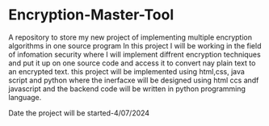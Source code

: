 # Encryption-Master-Tool
A repository to store my new project of implementing multiple encryption algorithms in one source program
In this project I will be working in the field of infomation security where
 I will implement diffrent encryption techniques and put it up on one source code 
 and access it to convert nay plain text to an encrypted text.
 this project will be implemented using html,css, java script and python
 where the inerfacxe will be designed using html ccs andf javascript and the backend code will
 be written in python programming language.


 Date the project will be started-4/07/2024
 
